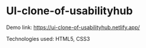 # UI-clone-of-usabilityhub

Demo link: https://ui-clone-of-usabilityhub.netlify.app/

Technologies used: 
 HTML5, CSS3
